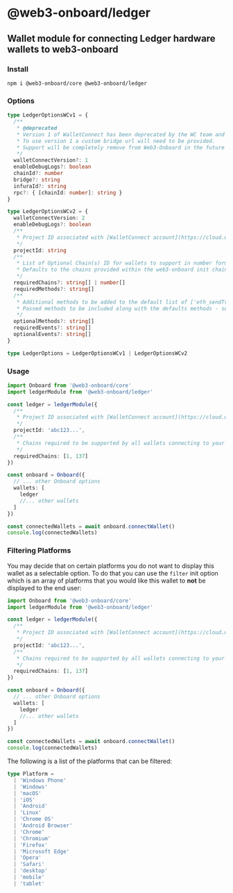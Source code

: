 # @web3-onboard/ledger

## Wallet module for connecting Ledger hardware wallets to web3-onboard

### Install

`npm i @web3-onboard/core @web3-onboard/ledger`

### Options

```typescript
type LedgerOptionsWCv1 = {
  /**
   * @deprecated
   * Version 1 of WalletConnect has been deprecated by the WC team and the WC bridge is not available.
   * To use version 1 a custom bridge url will need to be provided.
   * Support will be completely remove from Web3-Onboard in the future
   */
  walletConnectVersion?: 1
  enableDebugLogs?: boolean
  chainId?: number
  bridge?: string
  infuraId?: string
  rpc?: { [chainId: number]: string }
}

type LedgerOptionsWCv2 = {
  walletConnectVersion: 2
  enableDebugLogs?: boolean
  /**
   * Project ID associated with [WalletConnect account](https://cloud.walletconnect.com)
   */
  projectId: string
  /**
   * List of Optional Chain(s) ID for wallets to support in number format (integer or hex)
   * Defaults to the chains provided within the web3-onboard init chain property
   */
  requiredChains?: string[] | number[]
  requiredMethods?: string[]
  /**
   * Additional methods to be added to the default list of ['eth_sendTransaction',  'eth_signTransaction',  'personal_sign',  'eth_sign',  'eth_signTypedData',  'eth_signTypedData_v4']
   * Passed methods to be included along with the defaults methods - see https://docs.walletconnect.com/2.0/web/walletConnectModal/options
   */
  optionalMethods?: string[]
  requiredEvents?: string[]
  optionalEvents?: string[]
}

type LedgerOptions = LedgerOptionsWCv1 | LedgerOptionsWCv2
```

### Usage

```typescript
import Onboard from '@web3-onboard/core'
import ledgerModule from '@web3-onboard/ledger'

const ledger = ledgerModule({
  /**
   * Project ID associated with [WalletConnect account](https://cloud.walletconnect.com)
   */
  projectId: 'abc123...',
  /**
   * Chains required to be supported by all wallets connecting to your DApp
   */
  requiredChains: [1, 137]
})

const onboard = Onboard({
  // ... other Onboard options
  wallets: [
    ledger
    //... other wallets
  ]
})

const connectedWallets = await onboard.connectWallet()
console.log(connectedWallets)
```

### Filtering Platforms

You may decide that on certain platforms you do not want to display this wallet as a selectable option. To do that you can use the `filter` init option which is an array of platforms that you would like this wallet to **not** be displayed to the end user:

```typescript
import Onboard from '@web3-onboard/core'
import ledgerModule from '@web3-onboard/ledger'

const ledger = ledgerModule({
  /**
   * Project ID associated with [WalletConnect account](https://cloud.walletconnect.com)
   */
  projectId: 'abc123...',
  /**
   * Chains required to be supported by all wallets connecting to your DApp
   */
  requiredChains: [1, 137]
})

const onboard = Onboard({
  // ... other Onboard options
  wallets: [
    ledger
    //... other wallets
  ]
})

const connectedWallets = await onboard.connectWallet()
console.log(connectedWallets)
```

The following is a list of the platforms that can be filtered:

```typescript
type Platform =
  | 'Windows Phone'
  | 'Windows'
  | 'macOS'
  | 'iOS'
  | 'Android'
  | 'Linux'
  | 'Chrome OS'
  | 'Android Browser'
  | 'Chrome'
  | 'Chromium'
  | 'Firefox'
  | 'Microsoft Edge'
  | 'Opera'
  | 'Safari'
  | 'desktop'
  | 'mobile'
  | 'tablet'
```
